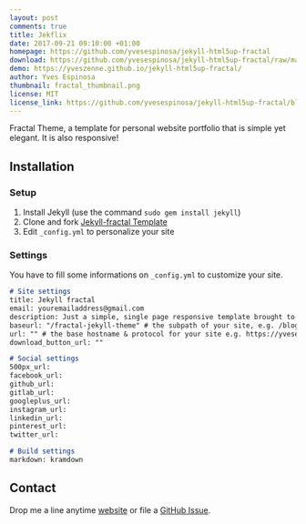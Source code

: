 ```yaml
---
layout: post
comments: true
title: Jekflix
date: 2017-09-21 09:10:00 +01:00
homepage: https://github.com/yvesespinosa/jekyll-html5up-fractal
download: https://github.com/yvesespinosa/jekyll-html5up-fractal/raw/master/archive/jekyll-html5up-fractal.zip
demo: https://yveszenne.github.io/jekyll-html5up-fractal/
author: Yves Espinosa
thumbnail: fractal_thumbnail.png
license: MIT
license_link: https://github.com/yvesespinosa/jekyll-html5up-fractal/blob/master/LICENSE.txt
---
```


Fractal Theme, a template for personal website portfolio that is simple yet elegant. It is also responsive!

## Installation

### Setup

1. Install Jekyll (use the command `sudo gem install jekyll`)
2. Clone and fork [Jekyll-fractal Template](https://github.com/yvesespinosa/jekyll-html5up-fractal)
3. Edit `_config.yml` to personalize your site

### Settings

You have to fill some informations on `_config.yml` to customize your site.

```md
# Site settings
title: Jekyll fractal
email: youremailaddress@gmail.com
description: Just a simple, single page responsive template brought to you by HTML5 UP.
baseurl: "/fractal-jekyll-theme" # the subpath of your site, e.g. /blog
url: "" # the base hostname & protocol for your site e.g. https://yvesespinosa.com
download_button_url: ""

# Social settings
500px_url:
facebook_url:
github_url:
gitlab_url: 
googleplus_url: 
instagram_url:
linkedin_url: 
pinterest_url:
twitter_url:  

# Build settings
markdown: kramdown
```

## Contact

Drop me a line anytime [website](https://yvesespinosa.com) or file a [GitHub Issue](https://github.com/yvesespinosa/jekyll-html5up-fractal/issues/new).
